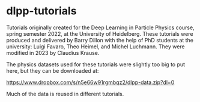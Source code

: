# dlpp-tutorials
Tutorials originally created for the Deep Learning in Particle Physics course, spring semester 2022, at the University of Heidelberg.
These tutorials were produced and delivered by Barry Dillon with the help of PhD students at the university:  Luigi Favaro, Theo Heimel, and Michel Luchmann.
They were modified in 2023 by Claudius Krause.

The physics datasets used for these tutorials were slightly too big to put here, but they can be downloaded at:

https://www.dropbox.com/s/n5e66w91rgmbqz2/dlpp-data.zip?dl=0

Much of the data is reused in different tutorials.
